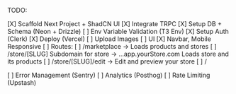 TODO: 

[X] Scaffold Next Project + ShadCN UI
[X] Integrate TRPC
[X] Setup DB + Schema (Neon + Drizzle)
[ ] Env Variable Validation (T3 Env)
[X] Setup Auth (Clerk)
[X] Deploy (Vercel)
[ ] Upload Images
[ ] UI
    [X] Navbar, Mobile Responsive 
[ ] Routes: 
    [ ] /marketplace -> Loads products and stores
    [ ] /store/[SLUG] Subdomain for store -> ...app.yourStore.com Loads store and its products
    [ ] /store/[SLUG]/edit -> Edit and preview your store
    [ ] /

[ ] Error Management (Sentry)
[ ] Analytics (Posthog)
[ ] Rate Limiting (Upstash)